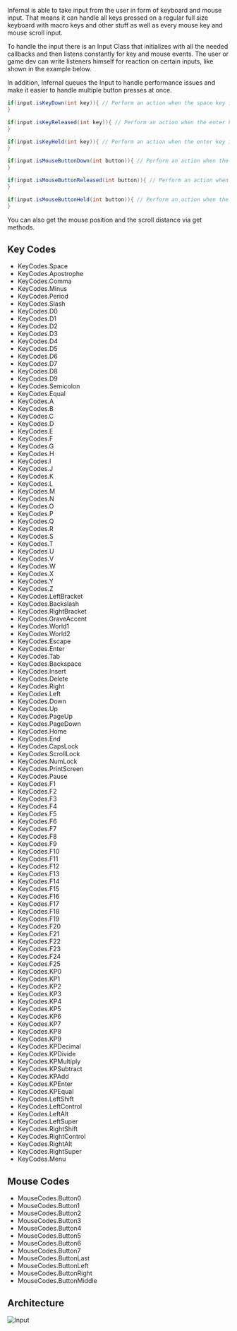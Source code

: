 Infernal is able to take input from the user in form of keyboard and mouse input. That means it can handle all keys
pressed on a regular full size keyboard with macro keys and other stuff as well as every mouse key and mouse scroll
input.

To handle the input there is an Input Class that initializes with all the needed callbacks and then listens constantly
for key and mouse events. The user or game dev can write listeners himself for reaction on certain inputs, like shown in
the example below.

In addition, Infernal queues the Input to handle performance issues and make it easier to handle multiple button presses
at once.

```java
if(input.isKeyDown(int key)){ // Perform an action when the space key is pressed 
}

if(input.isKeyReleased(int key)){ // Perform an action when the enter key is released 
}

if(input.isKeyHeld(int key)){ // Perform an action when the enter key is released 
}

if(input.isMouseButtonDown(int button)){ // Perform an action when the left mouse button is held down 
}

if(input.isMouseButtonReleased(int button)){ // Perform an action when the left mouse button is held down 
}

if(input.isMouseButtonHeld(int button)){ // Perform an action when the left mouse button is held down 
}
```

You can also get the mouse position and the scroll distance via get methods.

## Key Codes

- KeyCodes.Space
- KeyCodes.Apostrophe
- KeyCodes.Comma
- KeyCodes.Minus
- KeyCodes.Period
- KeyCodes.Slash
- KeyCodes.D0
- KeyCodes.D1
- KeyCodes.D2
- KeyCodes.D3
- KeyCodes.D4
- KeyCodes.D5
- KeyCodes.D6
- KeyCodes.D7
- KeyCodes.D8
- KeyCodes.D9
- KeyCodes.Semicolon
- KeyCodes.Equal
- KeyCodes.A
- KeyCodes.B
- KeyCodes.C
- KeyCodes.D
- KeyCodes.E
- KeyCodes.F
- KeyCodes.G
- KeyCodes.H
- KeyCodes.I
- KeyCodes.J
- KeyCodes.K
- KeyCodes.L
- KeyCodes.M
- KeyCodes.N
- KeyCodes.O
- KeyCodes.P
- KeyCodes.Q
- KeyCodes.R
- KeyCodes.S
- KeyCodes.T
- KeyCodes.U
- KeyCodes.V
- KeyCodes.W
- KeyCodes.X
- KeyCodes.Y
- KeyCodes.Z
- KeyCodes.LeftBracket
- KeyCodes.Backslash
- KeyCodes.RightBracket
- KeyCodes.GraveAccent
- KeyCodes.World1
- KeyCodes.World2
- KeyCodes.Escape
- KeyCodes.Enter
- KeyCodes.Tab
- KeyCodes.Backspace
- KeyCodes.Insert
- KeyCodes.Delete
- KeyCodes.Right
- KeyCodes.Left
- KeyCodes.Down
- KeyCodes.Up
- KeyCodes.PageUp
- KeyCodes.PageDown
- KeyCodes.Home
- KeyCodes.End
- KeyCodes.CapsLock
- KeyCodes.ScrollLock
- KeyCodes.NumLock
- KeyCodes.PrintScreen
- KeyCodes.Pause
- KeyCodes.F1
- KeyCodes.F2
- KeyCodes.F3
- KeyCodes.F4
- KeyCodes.F5
- KeyCodes.F6
- KeyCodes.F7
- KeyCodes.F8
- KeyCodes.F9
- KeyCodes.F10
- KeyCodes.F11
- KeyCodes.F12
- KeyCodes.F13
- KeyCodes.F14
- KeyCodes.F15
- KeyCodes.F16
- KeyCodes.F17
- KeyCodes.F18
- KeyCodes.F19
- KeyCodes.F20
- KeyCodes.F21
- KeyCodes.F22
- KeyCodes.F23
- KeyCodes.F24
- KeyCodes.F25
- KeyCodes.KP0
- KeyCodes.KP1
- KeyCodes.KP2
- KeyCodes.KP3
- KeyCodes.KP4
- KeyCodes.KP5
- KeyCodes.KP6
- KeyCodes.KP7
- KeyCodes.KP8
- KeyCodes.KP9
- KeyCodes.KPDecimal
- KeyCodes.KPDivide
- KeyCodes.KPMultiply
- KeyCodes.KPSubtract
- KeyCodes.KPAdd
- KeyCodes.KPEnter
- KeyCodes.KPEqual
- KeyCodes.LeftShift
- KeyCodes.LeftControl
- KeyCodes.LeftAlt
- KeyCodes.LeftSuper
- KeyCodes.RightShift
- KeyCodes.RightControl
- KeyCodes.RightAlt
- KeyCodes.RightSuper
- KeyCodes.Menu

## Mouse Codes

- MouseCodes.Button0
- MouseCodes.Button1
- MouseCodes.Button2
- MouseCodes.Button3
- MouseCodes.Button4
- MouseCodes.Button5
- MouseCodes.Button6
- MouseCodes.Button7
- MouseCodes.ButtonLast
- MouseCodes.ButtonLeft
- MouseCodes.ButtonRight
- MouseCodes.ButtonMiddle

## Architecture

![Input](../assets/images/diagrams/input.png)
